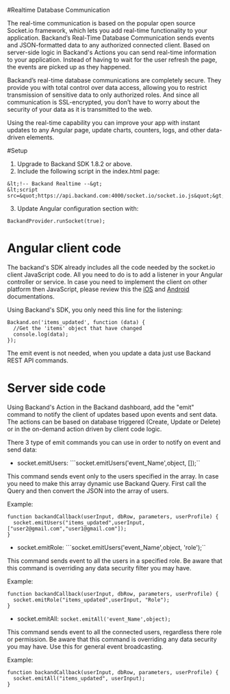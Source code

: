 #Realtime Database Communication

The real-time communication is based on the popular open source Socket.io framework, which lets you add real-time functionality to your application. Backand’s Real-Time Database Communication sends events and JSON-formatted data to any authorized connected client. Based on server-side logic in Backand's Actions you can send real-time information to your application.
Instead of having to wait for the user refresh the page, the events are picked up as they happened.

Backand’s real-time database communications are completely secure. They provide you with total control over data access, allowing you to restrict transmission of sensitive data to only authorized roles. And since all communication is SSL-encrypted, you don’t have to worry about the security of your data as it is transmitted to the web.

Using the real-time capability you can improve your app with instant updates to any Angular page, update charts, counters, logs, and other data-driven elements.

#Setup

1. Upgrade to Backand SDK 1.8.2 or above.
2. Include the following script in the index.html page:

  ```
&lt;!-- Backand Realtime --&gt;
  &lt;script src=&quot;https://api.backand.com:4000/socket.io/socket.io.js&quot;&gt;&lt;/script&gt;
  ```

3. Update Angular configuration section with:

  ```
BackandProvider.runSocket(true);
  ```

# Angular client code

The backand's SDK already includes all the code needed by the socket.io client JavaScript code. All you need to do is to add a listener in your Angular controller or service. In case you need to implement the client on other platform then JavaScript, please review this the [iOS](http://socket.io/blog/socket-io-on-ios/) and [Android](http://socket.io/blog/native-socket-io-and-android/) documentations.

Using Backand's SDK, you only need this line for the listening:

```
Backand.on('items_updated', function (data) {
  //Get the 'items' object that have changed
  console.log(data);
});
```

The emit event is not needed, when you update a data just use Backand REST API commands.

# Server side code

Using Backand's Action in the Backand dashboard, add the "emit" command to notify the client of updates based upon events and sent data.
The actions can be based on database triggered (Create, Update or Delete) or in the on-demand action driven by client code logic.

There 3 type of emit commands you can use in order to notify on event and send data:

* socket.emitUsers: ```socket.emitUsers('event_Name',object, []);``

This command sends event only to the users specified in the array. In case you need to make this array dynamic use Backand Query. First call the Query and then convert the JSON into the array of users.

Example:

```
function backandCallback(userInput, dbRow, parameters, userProfile) {
  socket.emitUsers("items_updated",userInput, ["user2@gmail.com","user1@gmail.com"]);
}
```

* socket.emitRole: ```socket.emitUsers('event_Name',object, 'role');``

This command sends event to all the users in a specified role. Be aware that this command is overriding any data security filter you may have.

Example:

```
function backandCallback(userInput, dbRow, parameters, userProfile) {
  socket.emitRole("items_updated",userInput, "Role");
}
```

* socket.emitAll: ```socket.emitAll('event_Name',object);```

This command sends event to all the connected users, regardless there role or permission. Be aware that this command is overriding any data security you may have. Use this for general event broadcasting.

Example:

```
function backandCallback(userInput, dbRow, parameters, userProfile) {
  socket.emitAll("items_updated", userInput);
}
```